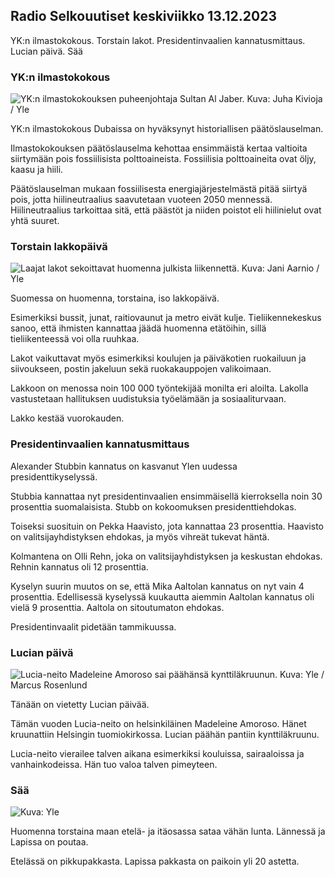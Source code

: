 Radio Selkouutiset keskiviikko 13.12.2023
-----------------------------------------

YK:n ilmastokokous. Torstain lakot. Presidentinvaalien kannatusmittaus. Lucian päivä. Sää

### YK:n ilmastokokous

![YK:n ilmastokokouksen puheenjohtaja Sultan Al Jaber. Kuva: Juha Kivioja / Yle](https://images.cdn.yle.fi/image/upload/c_crop,h_3312,w_5889,x_0,y_92/ar_1.7777777777777777,c_fill,g_faces,h_675,w_1200/dpr_1.0/q_auto:eco/f_auto/fl_lossy/v1702452877/39-121463665795d88c3567)

YK:n ilmastokokous Dubaissa on hyväksynyt historiallisen päätöslauselman.

Ilmastokokouksen päätöslauselma kehottaa ensimmäistä kertaa valtioita siirtymään pois fossiilisista polttoaineista. Fossiilisia polttoaineita ovat öljy, kaasu ja hiili.

Päätöslauselman mukaan fossiilisesta energiajärjestelmästä pitää siirtyä pois, jotta hiilineutraalius saavutetaan vuoteen 2050 mennessä. Hiilineutraalius tarkoittaa sitä, että päästöt ja niiden poistot eli hiilinielut ovat yhtä suuret.

### Torstain lakkopäivä

![Laajat lakot sekoittavat huomenna julkista liikennettä. Kuva: Jani Aarnio / Yle](https://images.cdn.yle.fi/image/upload/c_crop,h_1900,w_3379,x_0,y_654/ar_1.7777777777777777,c_fill,g_faces,h_675,w_1200/dpr_1.0/q_auto:eco/f_auto/fl_lossy/v1701335434/39-1208808656845cd0862c)

Suomessa on huomenna, torstaina, iso lakkopäivä.

Esimerkiksi bussit, junat, raitiovaunut ja metro eivät kulje. Tieliikennekeskus sanoo, että ihmisten kannattaa jäädä huomenna etätöihin, sillä tieliikenteessä voi olla ruuhkaa.

Lakot vaikuttavat myös esimerkiksi koulujen ja päiväkotien ruokailuun ja siivoukseen, postin jakeluun sekä ruokakauppojen valikoimaan.

Lakkoon on menossa noin 100 000 työntekijää monilta eri aloilta. Lakolla vastustetaan hallituksen uudistuksia työelämään ja sosiaaliturvaan.

Lakko kestää vuorokauden.

### Presidentinvaalien kannatusmittaus

Alexander Stubbin kannatus on kasvanut Ylen uudessa presidenttikyselyssä.

Stubbia kannattaa nyt presidentinvaalien ensimmäisellä kierroksella noin 30 prosenttia suomalaisista. Stubb on kokoomuksen presidenttiehdokas.

Toiseksi suosituin on Pekka Haavisto, jota kannattaa 23 prosenttia. Haavisto on valitsijayhdistyksen ehdokas, ja myös vihreät tukevat häntä.

Kolmantena on Olli Rehn, joka on valitsijayhdistyksen ja keskustan ehdokas. Rehnin kannatus oli 12 prosenttia.

Kyselyn suurin muutos on se, että Mika Aaltolan kannatus on nyt vain 4 prosenttia. Edellisessä kyselyssä kuukautta aiemmin Aaltolan kannatus oli vielä 9 prosenttia. Aaltola on sitoutumaton ehdokas.

Presidentinvaalit pidetään tammikuussa.

### Lucian päivä

![Lucia-neito Madeleine Amoroso sai päähänsä kynttiläkruunun. Kuva: Yle / Marcus Rosenlund](https://images.cdn.yle.fi/image/upload/c_crop,h_2187,w_3888,x_0,y_224/ar_1.7777777777777777,c_fill,g_faces,h_675,w_1200/dpr_1.0/q_auto:eco/f_auto/fl_lossy/v1702484026/39-12150946579cd140b42c)

Tänään on vietetty Lucian päivää.

Tämän vuoden Lucia-neito on helsinkiläinen Madeleine Amoroso. Hänet kruunattiin Helsingin tuomiokirkossa. Lucian päähän pantiin kynttiläkruunu.

Lucia-neito vierailee talven aikana esimerkiksi kouluissa, sairaaloissa ja vanhainkodeissa. Hän tuo valoa talven pimeyteen.

### Sää

![ Kuva: Yle](https://images.cdn.yle.fi/image/upload/c_crop,h_1080,w_1919,x_0,y_0/ar_1.7777777777777777,c_fill,g_faces,h_675,w_1200/dpr_1.0/q_auto:eco/f_auto/fl_lossy/v1702474076/39-12149876579b12fb0574)

Huomenna torstaina maan etelä- ja itäosassa sataa vähän lunta. Lännessä ja Lapissa on poutaa.

Etelässä on pikkupakkasta. Lapissa pakkasta on paikoin yli 20 astetta.
